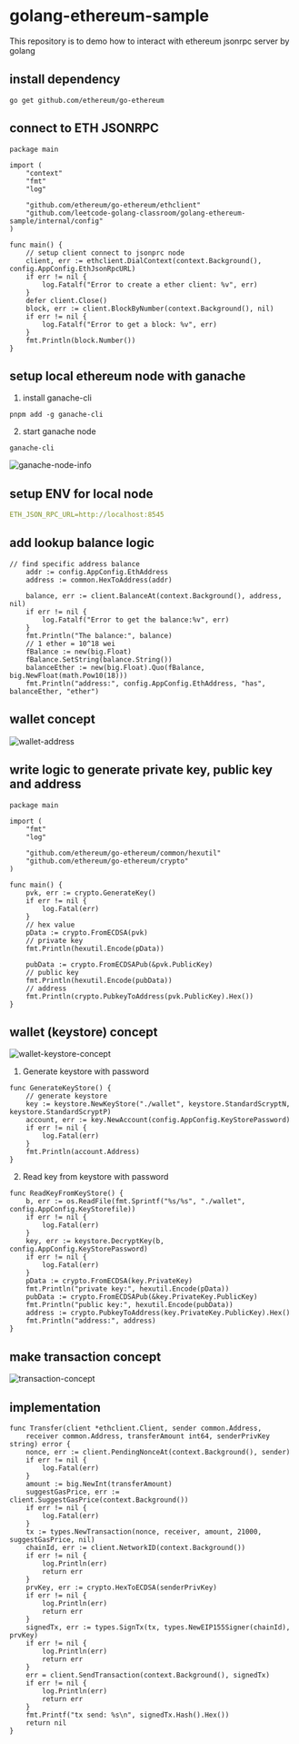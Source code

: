 # golang-ethereum-sample

This repository is to demo how to interact with ethereum jsonrpc server by golang

## install dependency

```shell
go get github.com/ethereum/go-ethereum
```

## connect to ETH JSONRPC

```golang
package main

import (
	"context"
	"fmt"
	"log"

	"github.com/ethereum/go-ethereum/ethclient"
	"github.com/leetcode-golang-classroom/golang-ethereum-sample/internal/config"
)

func main() {
	// setup client connect to jsonprc node
	client, err := ethclient.DialContext(context.Background(), config.AppConfig.EthJsonRpcURL)
	if err != nil {
		log.Fatalf("Error to create a ether client: %v", err)
	}
	defer client.Close()
	block, err := client.BlockByNumber(context.Background(), nil)
	if err != nil {
		log.Fatalf("Error to get a block: %v", err)
	}
	fmt.Println(block.Number())
}
```

## setup local ethereum node with ganache

1. install ganache-cli
  
```shell
pnpm add -g ganache-cli
```

2. start ganache node

```shell
ganache-cli
```

![ganache-node-info](ganache-node-info.png)

## setup ENV for local node

```yaml
ETH_JSON_RPC_URL=http://localhost:8545
```

## add lookup balance logic

```golang
// find specific address balance
	addr := config.AppConfig.EthAddress
	address := common.HexToAddress(addr)

	balance, err := client.BalanceAt(context.Background(), address, nil)
	if err != nil {
		log.Fatalf("Error to get the balance:%v", err)
	}
	fmt.Println("The balance:", balance)
	// 1 ether = 10^18 wei
	fBalance := new(big.Float)
	fBalance.SetString(balance.String())
	balanceEther := new(big.Float).Quo(fBalance, big.NewFloat(math.Pow10(18)))
	fmt.Println("address:", config.AppConfig.EthAddress, "has", balanceEther, "ether")
```

## wallet concept

![wallet-address](wallet-address.png)

## write logic to generate private key, public key and address

```golang
package main

import (
	"fmt"
	"log"

	"github.com/ethereum/go-ethereum/common/hexutil"
	"github.com/ethereum/go-ethereum/crypto"
)

func main() {
	pvk, err := crypto.GenerateKey()
	if err != nil {
		log.Fatal(err)
	}
	// hex value
	pData := crypto.FromECDSA(pvk)
	// private key
	fmt.Println(hexutil.Encode(pData))

	pubData := crypto.FromECDSAPub(&pvk.PublicKey)
	// public key
	fmt.Println(hexutil.Encode(pubData))
	// address
	fmt.Println(crypto.PubkeyToAddress(pvk.PublicKey).Hex())
}
```

## wallet (keystore) concept

![wallet-keystore-concept](wallet-keystore-concept.png)

1. Generate keystore with password
```golang
func GenerateKeyStore() {
	// generate keystore
	key := keystore.NewKeyStore("./wallet", keystore.StandardScryptN, keystore.StandardScryptP)
	account, err := key.NewAccount(config.AppConfig.KeyStorePassword)
	if err != nil {
		log.Fatal(err)
	}
	fmt.Println(account.Address)
}
```
2. Read key from keystore with password
```golang
func ReadKeyFromKeyStore() {
	b, err := os.ReadFile(fmt.Sprintf("%s/%s", "./wallet", config.AppConfig.KeyStorefile))
	if err != nil {
		log.Fatal(err)
	}
	key, err := keystore.DecryptKey(b, config.AppConfig.KeyStorePassword)
	if err != nil {
		log.Fatal(err)
	}
	pData := crypto.FromECDSA(key.PrivateKey)
	fmt.Println("private key:", hexutil.Encode(pData))
	pubData := crypto.FromECDSAPub(&key.PrivateKey.PublicKey)
	fmt.Println("public key:", hexutil.Encode(pubData))
	address := crypto.PubkeyToAddress(key.PrivateKey.PublicKey).Hex()
	fmt.Println("address:", address)
}
```

## make transaction concept

![transaction-concept](transaction-concept.png)

## implementation

```golang
func Transfer(client *ethclient.Client, sender common.Address,
	receiver common.Address, transferAmount int64, senderPrivKey string) error {
	nonce, err := client.PendingNonceAt(context.Background(), sender)
	if err != nil {
		log.Fatal(err)
	}
	amount := big.NewInt(transferAmount)
	suggestGasPrice, err := client.SuggestGasPrice(context.Background())
	if err != nil {
		log.Fatal(err)
	}
	tx := types.NewTransaction(nonce, receiver, amount, 21000, suggestGasPrice, nil)
	chainId, err := client.NetworkID(context.Background())
	if err != nil {
		log.Println(err)
		return err
	}
	prvKey, err := crypto.HexToECDSA(senderPrivKey)
	if err != nil {
		log.Println(err)
		return err
	}
	signedTx, err := types.SignTx(tx, types.NewEIP155Signer(chainId), prvKey)
	if err != nil {
		log.Println(err)
		return err
	}
	err = client.SendTransaction(context.Background(), signedTx)
	if err != nil {
		log.Println(err)
		return err
	}
	fmt.Printf("tx send: %s\n", signedTx.Hash().Hex())
	return nil
}
```